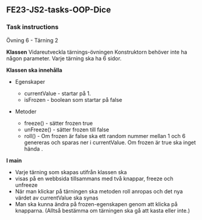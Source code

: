 ## FE23-JS2-tasks-OOP-Dice


### Task instructions
Övning 6 - Tärning 2

**Klassen**
Vidareutveckla tärnings-övningen
Konstruktorn behöver inte ha någon parameter. Varje tärning ska ha 6 sidor.

**Klassen ska innehålla**
- Egenskaper
  * currentValue - startar på 1. 
  * isFrozen - boolean som startar på false

- Metoder
  * freeze() - sätter frozen true
  * unFreeze() - sätter frozen till false
  * roll() - Om frozen är false ska ett random nummer mellan 1 och 6 genereras och sparas ner i currentValue. Om frozen är true ska inget hända .

**I main**
- Varje tärning som skapas utifrån klassen ska 
- visas på en webbsida tillsammans med två knappar, freeze och unfreeze 
- När man klickar på tärningen ska metoden roll anropas och det nya värdet av currentValue ska synas
- Man ska kunna ändra på frozen-egenskapen genom att klicka på knapparna. (Alltså bestämma om tärningen ska gå att kasta eller inte.)

